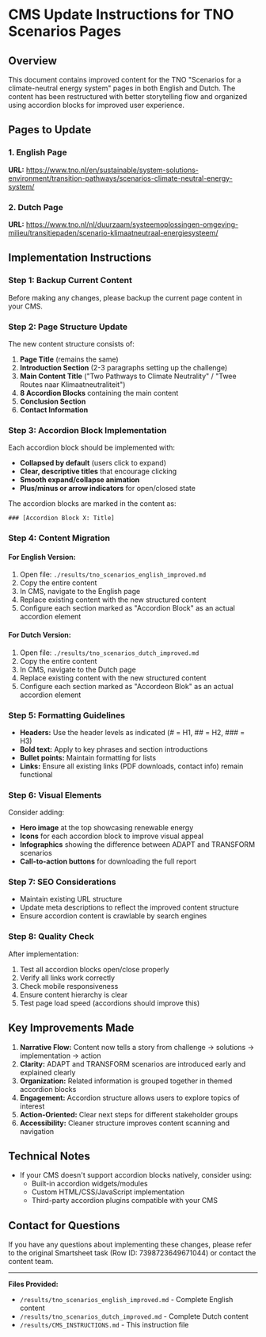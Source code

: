 # CMS Update Instructions for TNO Scenarios Pages

## Overview
This document contains improved content for the TNO "Scenarios for a climate-neutral energy system" pages in both English and Dutch. The content has been restructured with better storytelling flow and organized using accordion blocks for improved user experience.

## Pages to Update

### 1. English Page
**URL:** https://www.tno.nl/en/sustainable/system-solutions-environment/transition-pathways/scenarios-climate-neutral-energy-system/

### 2. Dutch Page  
**URL:** https://www.tno.nl/nl/duurzaam/systeemoplossingen-omgeving-milieu/transitiepaden/scenario-klimaatneutraal-energiesysteem/

## Implementation Instructions

### Step 1: Backup Current Content
Before making any changes, please backup the current page content in your CMS.

### Step 2: Page Structure Update

The new content structure consists of:
1. **Page Title** (remains the same)
2. **Introduction Section** (2-3 paragraphs setting up the challenge)
3. **Main Content Title** ("Two Pathways to Climate Neutrality" / "Twee Routes naar Klimaatneutraliteit")
4. **8 Accordion Blocks** containing the main content
5. **Conclusion Section**
6. **Contact Information**

### Step 3: Accordion Block Implementation

Each accordion block should be implemented with:
- **Collapsed by default** (users click to expand)
- **Clear, descriptive titles** that encourage clicking
- **Smooth expand/collapse animation**
- **Plus/minus or arrow indicators** for open/closed state

The accordion blocks are marked in the content as:
```
### [Accordion Block X: Title]
```

### Step 4: Content Migration

#### For English Version:
1. Open file: `./results/tno_scenarios_english_improved.md`
2. Copy the entire content
3. In CMS, navigate to the English page
4. Replace existing content with the new structured content
5. Configure each section marked as "Accordion Block" as an actual accordion element

#### For Dutch Version:
1. Open file: `./results/tno_scenarios_dutch_improved.md`
2. Copy the entire content
3. In CMS, navigate to the Dutch page
4. Replace existing content with the new structured content
5. Configure each section marked as "Accordeon Blok" as an actual accordion element

### Step 5: Formatting Guidelines

- **Headers:** Use the header levels as indicated (# = H1, ## = H2, ### = H3)
- **Bold text:** Apply to key phrases and section introductions
- **Bullet points:** Maintain formatting for lists
- **Links:** Ensure all existing links (PDF downloads, contact info) remain functional

### Step 6: Visual Elements

Consider adding:
- **Hero image** at the top showcasing renewable energy
- **Icons** for each accordion block to improve visual appeal
- **Infographics** showing the difference between ADAPT and TRANSFORM scenarios
- **Call-to-action buttons** for downloading the full report

### Step 7: SEO Considerations

- Maintain existing URL structure
- Update meta descriptions to reflect the improved content structure
- Ensure accordion content is crawlable by search engines

### Step 8: Quality Check

After implementation:
1. Test all accordion blocks open/close properly
2. Verify all links work correctly
3. Check mobile responsiveness
4. Ensure content hierarchy is clear
5. Test page load speed (accordions should improve this)

## Key Improvements Made

1. **Narrative Flow:** Content now tells a story from challenge → solutions → implementation → action
2. **Clarity:** ADAPT and TRANSFORM scenarios are introduced early and explained clearly
3. **Organization:** Related information is grouped together in themed accordion blocks
4. **Engagement:** Accordion structure allows users to explore topics of interest
5. **Action-Oriented:** Clear next steps for different stakeholder groups
6. **Accessibility:** Cleaner structure improves content scanning and navigation

## Technical Notes

- If your CMS doesn't support accordion blocks natively, consider using:
  - Built-in accordion widgets/modules
  - Custom HTML/CSS/JavaScript implementation
  - Third-party accordion plugins compatible with your CMS

## Contact for Questions

If you have any questions about implementing these changes, please refer to the original Smartsheet task (Row ID: 7398723649671044) or contact the content team.

---

**Files Provided:**
- `/results/tno_scenarios_english_improved.md` - Complete English content
- `/results/tno_scenarios_dutch_improved.md` - Complete Dutch content
- `/results/CMS_INSTRUCTIONS.md` - This instruction file
